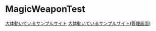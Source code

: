 MagicWeaponTest
===========
[大体動いているサンプルサイト](http://furu.mwtest.gjmj.net/)
[大体動いているサンプルサイト(管理画面)](http://furu.mwtest.gjmj.net/admin.php)
